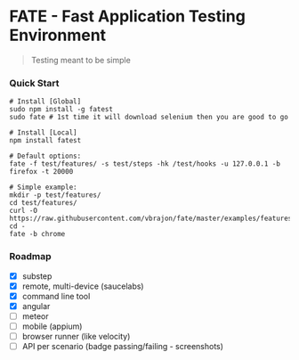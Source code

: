 # FATE - Fast Application Testing Environment
> Testing meant to be simple

### Quick Start

```
# Install [Global]
sudo npm install -g fatest
sudo fate # 1st time it will download selenium then you are good to go

# Install [Local]
npm install fatest

# Default options:
fate -f test/features/ -s test/steps -hk /test/hooks -u 127.0.0.1 -b firefox -t 20000

# Simple example:
mkdir -p test/features/
cd test/features/
curl -O https://raw.githubusercontent.com/vbrajon/fate/master/examples/features/google.feature
cd -
fate -b chrome
```

### Roadmap

- [x] substep
- [x] remote, multi-device (saucelabs)
- [x] command line tool
- [x] angular
- [ ] meteor
- [ ] mobile (appium)
- [ ] browser runner (like velocity)
- [ ] API per scenario (badge passing/failing - screenshots)
